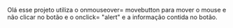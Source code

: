 Olá esse projeto utiliza o onmouseover= movebutton para mover o mouse e não clicar no botão e o onclick= "alert" e a informação contida no botão.